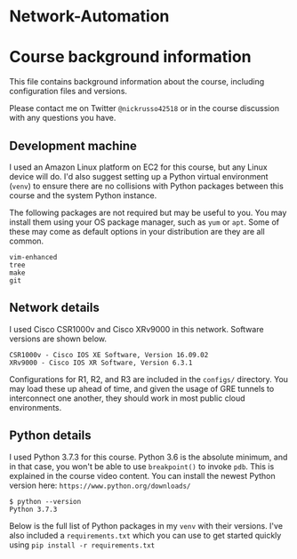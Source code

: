 # Network-Automation

# Course background information
This file contains background information about the course, including
configuration files and versions.

Please contact me on Twitter `@nickrusso42518` or in the course
discussion with any questions you have.

## Development machine
I used an Amazon Linux platform on EC2 for this course, but any Linux
device will do. I'd also suggest setting up a Python virtual
environment (`venv`) to ensure there are no collisions with Python
packages between this course and the system Python instance.

The following packages are not required but may be useful to you. You
may install them using your OS package manager, such as `yum` or `apt`.
Some of these may come as default options in your distribution are they
are all common.

```
vim-enhanced
tree
make
git
```

## Network details
I used Cisco CSR1000v and Cisco XRv9000 in this network. Software versions are shown below.

```
CSR1000v - Cisco IOS XE Software, Version 16.09.02
XRv9000 - Cisco IOS XR Software, Version 6.3.1
```

Configurations for R1, R2, and R3 are included in the `configs/` directory.
You may load these up ahead of time, and given the usage of GRE tunnels to
interconnect one another, they should work in most public cloud environments.

## Python details
I used Python 3.7.3 for this course. Python 3.6 is the absolute minimum,
and in that case, you won't be able to use `breakpoint()` to invoke `pdb`.
This is explained in the course video content. You can install the newest
Python version here: `https://www.python.org/downloads/`

```
$ python --version
Python 3.7.3
```

Below is the full list of Python packages in my `venv` with their versions.
I've also included a `requirements.txt` which you can use to get started
quickly using `pip install -r requirements.txt`
